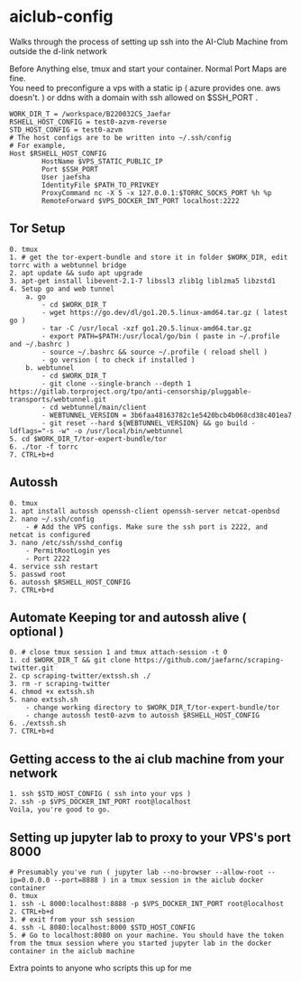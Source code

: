 # aiclub-config

Walks through the process of setting up ssh into the AI-Club Machine from outside the d-link network  

Before Anything else, tmux and start your container. Normal Port Maps are fine.  
You need to preconfigure a vps with a static ip ( azure provides one. aws doesn't. ) or ddns with a domain with ssh allowed on $SSH_PORT .

    WORK_DIR_T = /workspace/B220032CS_Jaefar  
    RSHELL_HOST_CONFIG = test0-azvm-reverse 
    STD_HOST_CONFIG = test0-azvm
    # The host configs are to be written into ~/.ssh/config
    # For example,
    Host $RSHELL_HOST_CONFIG
            HostName $VPS_STATIC_PUBLIC_IP
            Port $SSH_PORT
            User jaefsha
            IdentityFile $PATH_TO_PRIVKEY
            ProxyCommand nc -X 5 -x 127.0.0.1:$TORRC_SOCKS_PORT %h %p
            RemoteForward $VPS_DOCKER_INT_PORT localhost:2222
        
## Tor Setup
    0. tmux
    1. # get the tor-expert-bundle and store it in folder $WORK_DIR, edit torrc with a webtunnel bridge
    2. apt update && sudo apt upgrade
    3. apt-get install libevent-2.1-7 libssl3 zlib1g liblzma5 libzstd1
    4. Setup go and web tunnel
        a. go
            - cd $WORK_DIR_T
            - wget https://go.dev/dl/go1.20.5.linux-amd64.tar.gz ( latest go )
            - tar -C /usr/local -xzf go1.20.5.linux-amd64.tar.gz
            - export PATH=$PATH:/usr/local/go/bin ( paste in ~/.profile and ~/.bashrc )
            - source ~/.bashrc && source ~/.profile ( reload shell )
            - go version ( to check if installed )
        b. webtunnel
            - cd $WORK_DIR_T
            - git clone --single-branch --depth 1 https://gitlab.torproject.org/tpo/anti-censorship/pluggable-transports/webtunnel.git
            - cd webtunnel/main/client 
            - WEBTUNNEL_VERSION = 3b6faa48163782c1e5420bcb4b068cd38c401ea7
            - git reset --hard ${WEBTUNNEL_VERSION} && go build -ldflags="-s -w" -o /usr/local/bin/webtunnel
    5. cd $WORK_DIR_T/tor-expert-bundle/tor
    6. ./tor -f torrc
    7. CTRL+b+d
## Autossh
    0. tmux
    1. apt install autossh openssh-client openssh-server netcat-openbsd
    2. nano ~/.ssh/config
        - # Add the VPS configs. Make sure the ssh port is 2222, and netcat is configured
    3. nano /etc/ssh/sshd_config
        - PermitRootLogin yes
        - Port 2222
    4. service ssh restart
    5. passwd root
    6. autossh $RSHELL_HOST_CONFIG
    7. CTRL+b+d
## Automate Keeping tor and autossh alive ( optional )
    0. # close tmux session 1 and tmux attach-session -t 0
    1. cd $WORK_DIR_T && git clone https://github.com/jaefarnc/scraping-twitter.git
    2. cp scraping-twitter/extssh.sh ./
    3. rm -r scraping-twitter
    4. chmod +x extssh.sh
    5. nano extssh.sh
        - change working directory to $WORK_DIR_T/tor-expert-bundle/tor
        - change autossh test0-azvm to autossh $RSHELL_HOST_CONFIG
    6. ./extssh.sh
    7. CTRL+b+d
## Getting access to the ai club machine from your network
    1. ssh $STD_HOST_CONFIG ( ssh into your vps )
    2. ssh -p $VPS_DOCKER_INT_PORT root@localhost  
    Voila, you're good to go.
## Setting up jupyter lab to proxy to your VPS's port 8000
    # Presumably you've run ( jupyter lab --no-browser --allow-root --ip=0.0.0.0 --port=8888 ) in a tmux session in the aiclub docker container
    0. tmux
    1. ssh -L 8000:localhost:8888 -p $VPS_DOCKER_INT_PORT root@localhost
    2. CTRL+b+d
    3. # exit from your ssh session
    4. ssh -L 8080:localhost:8000 $STD_HOST_CONFIG
    5. # Go to localhost:8080 on your machine. You should have the token from the tmux session where you started jupyter lab in the docker container in the aiclub machine

Extra points to anyone who scripts this up for me


